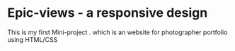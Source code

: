# Epic-views - a responsive design 

This is my first Mini-project . which is an website for photographer portfolio using HTML/CSS
